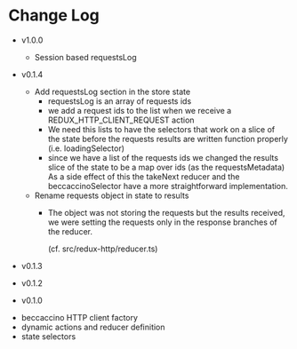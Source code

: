 # Change Log

* v1.0.0
  - Session based requestsLog

* v0.1.4
  - Add requestsLog section in the store state
    * requestsLog is an array of requests ids
    * we add a request ids to the list when we receive a
      REDUX_HTTP_CLIENT_REQUEST action
    * We need this lists to have the selectors that work on a slice
      of the state before the requests results are written function
      properly (i.e. loadingSelector)
    * since we have a list of the requests ids we changed the results
      slice of the state to be a map over ids (as the requestsMetadata)
      As a side effect of this the takeNext reducer and the
      beccaccinoSelector have a more straightforward implementation.
  - Rename requests object in state to results
    * The object was not storing the requests but the results
      received, we were setting the requests only in the response
      branches of the reducer.

      (cf. src/redux-http/reducer.ts)

* v0.1.3

* v0.1.2

* v0.1.0
 - beccaccino HTTP client factory
 - dynamic actions and reducer definition
 - state selectors
